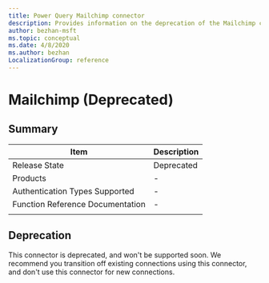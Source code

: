 ```yaml
---
title: Power Query Mailchimp connector
description: Provides information on the deprecation of the Mailchimp connector.
author: bezhan-msft
ms.topic: conceptual
ms.date: 4/8/2020
ms.author: bezhan
LocalizationGroup: reference
---
```


# Mailchimp (Deprecated)

## Summary

| Item | Description |
| ---- | ----------- |
| Release State | Deprecated |
| Products | - |
| Authentication Types Supported | - |
| Function Reference Documentation | - |
| | |

## Deprecation

This connector is deprecated, and won't be supported soon. We recommend you transition off existing connections using this connector, and don't use this connector for new connections. 
